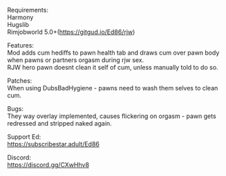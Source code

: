 Requirements:  
Harmony  
Hugslib  
Rimjobworld 5.0+(https://gitgud.io/Ed86/rjw)  

Features:  
Mod adds cum hediffs to pawn health tab and draws cum over pawn body when pawns or partners orgasm during rjw sex.  
RJW hero pawn doesnt clean it self of cum, unless manually told to do so.

Patches:  
When using DubsBadHygiene - pawns need to wash them selves to clean cum.

Bugs:  
They way overlay implemented, causes flickering on orgasm - pawn gets redressed and stripped naked again.


Support Ed:  
https://subscribestar.adult/Ed86  

Discord:  
https://discord.gg/CXwHhv8
